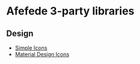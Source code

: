 # Afefede 3-party libraries

## Design
- [Simple Icons](https://github.com/simple-icons)
- [Material Design Icons](https://materialdesignicons.com/)
